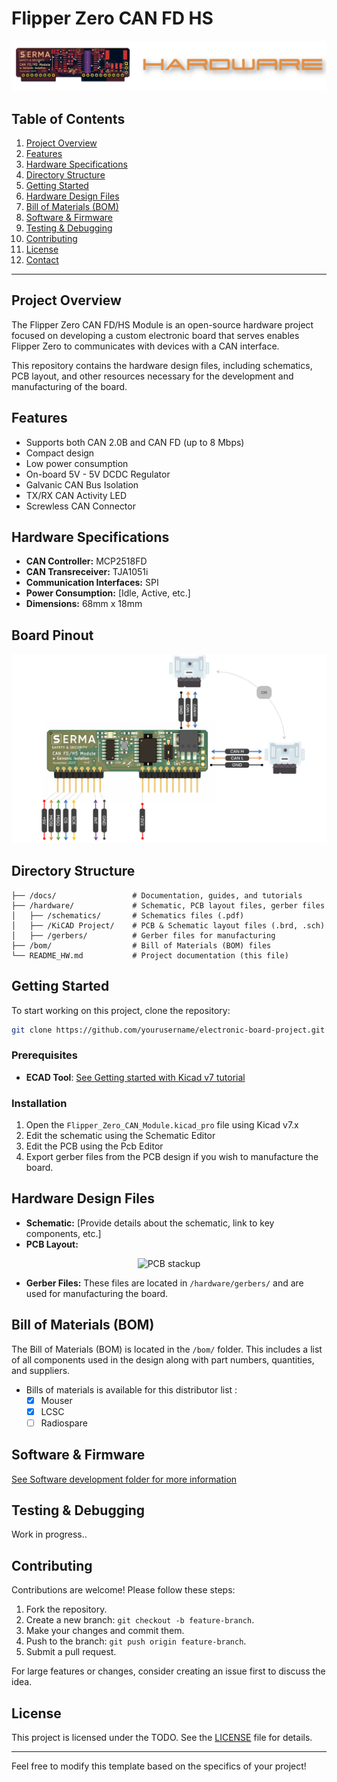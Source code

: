 # Flipper Zero CAN FD HS 

<div align="center">
  <img src="/Pictures/HW_banner.png" alt="">
</div>

## Table of Contents
1. [Project Overview](#project-overview)
2. [Features](#features)
3. [Hardware Specifications](#hardware-specifications)
4. [Directory Structure](#directory-structure)
5. [Getting Started](#getting-started)
6. [Hardware Design Files](#hardware-design-files)
7. [Bill of Materials (BOM)](#bill-of-materials)
8. [Software & Firmware](#software--firmware)
9. [Testing & Debugging](#testing--debugging)
10. [Contributing](#contributing)
11. [License](#license)
12. [Contact](#contact)

---

## Project Overview

The Flipper Zero CAN FD/HS Module is an open-source hardware project focused on developing a custom electronic board that serves enables Flipper Zero to communicates with devices with a CAN interface. 

This repository contains the hardware design files, including schematics, PCB layout, and other resources necessary for the development and manufacturing of the board.

## Features
  - Supports both CAN 2.0B and CAN FD (up to 8 Mbps)
  - Compact design
  - Low power consumption
  - On-board 5V - 5V DCDC Regulator
  - Galvanic CAN Bus Isolation
  - TX/RX CAN Activity LED
  - Screwless CAN Connector    
 
## Hardware Specifications
- **CAN Controller:** MCP2518FD
- **CAN Transreceiver:** TJA1051i
- **Communication Interfaces:** SPI
- **Power Consumption:** [Idle, Active, etc.]
- **Dimensions:** 68mm x 18mm

## Board Pinout

<div align="center">
  <img src="/Pictures/Connection_wo_Flipper.png" alt="Pinout"  style="width: 700px;">
</div>

## Directory Structure
```
├── /docs/                 # Documentation, guides, and tutorials
├── /hardware/             # Schematic, PCB layout files, gerber files
│   ├── /schematics/       # Schematics files (.pdf)
│   ├── /KiCAD Project/    # PCB & Schematic layout files (.brd, .sch)
│   ├── /gerbers/          # Gerber files for manufacturing
├── /bom/                  # Bill of Materials (BOM) files
└── README_HW.md           # Project documentation (this file)
```

## Getting Started
To start working on this project, clone the repository:
```bash
git clone https://github.com/yourusername/electronic-board-project.git
```

### Prerequisites
- **ECAD Tool**: [ See Getting started with Kicad v7 tutorial](https://docs.kicad.org/7.0/en/getting_started_in_kicad/getting_started_in_kicad.html) 

### Installation
1. Open the `Flipper_Zero_CAN_Module.kicad_pro` file using Kicad v7.x
2. Edit the schematic using the Schematic Editor
3. Edit the PCB using the Pcb Editor
3. Export gerber files from the PCB design if you wish to manufacture the board.

## Hardware Design Files
- **Schematic:** [Provide details about the schematic, link to key components, etc.]
- **PCB Layout:**   

<div align="center">
  <img src="PCB_Stackup.png" alt="PCB stackup"  style="width: 700px;">
</div>

- **Gerber Files:** These files are located in `/hardware/gerbers/` and are used for manufacturing the board.

## Bill of Materials (BOM)

The Bill of Materials (BOM) is located in the `/bom/` folder. This includes a list of all components used in the design along with part numbers, quantities, and suppliers.
- Bills of materials is available for this distributor list : 
  - [x] Mouser
  - [x] LCSC
  - [ ] Radiospare
  
## Software & Firmware
[See Software development folder for more information](https://example.com/redirect) 

## Testing & Debugging
Work in progress..  

## Contributing
Contributions are welcome! Please follow these steps:
1. Fork the repository.
2. Create a new branch: `git checkout -b feature-branch`.
3. Make your changes and commit them.
4. Push to the branch: `git push origin feature-branch`.
5. Submit a pull request.

For large features or changes, consider creating an issue first to discuss the idea.

## License
This project is licensed under the TODO. See the [LICENSE](LICENSE) file for details.

---

Feel free to modify this template based on the specifics of your project!
